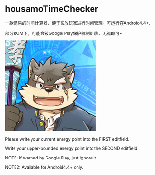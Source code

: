 # housamoTimeChecker
一款简易的时间计算器，便于东放玩家进行时间管理。可运行在Android4.4+. 

部分ROM下，可能会被Google Play保护机制屏蔽，无视即可~

<img width="300" height="300" src="https://github.com/AriizumiKW/housamoTimeChecker/blob/master/README_PIC.jpg"/>

Please write your current energy point into the FIRST editfield.

Write your upper-bounded energy point into the SECOND editfield.

NOTE: If warned by Google Play, just ignore it.

NOTE2: Available for Android4.4+ only.
